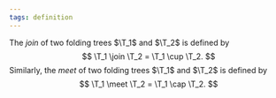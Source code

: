 ```yaml
---
tags: definition
---
```


The _join_ of two folding trees $\T_1$ and $\T_2$ is defined by
$$
\T_1 \join \T_2 = \T_1 \cup \T_2.
$$
Similarly, the _meet_ of two folding trees $\T_1$ and $\T_2$ is defined by
$$
\T_1 \meet \T_2 = \T_1 \cap \T_2.
$$
